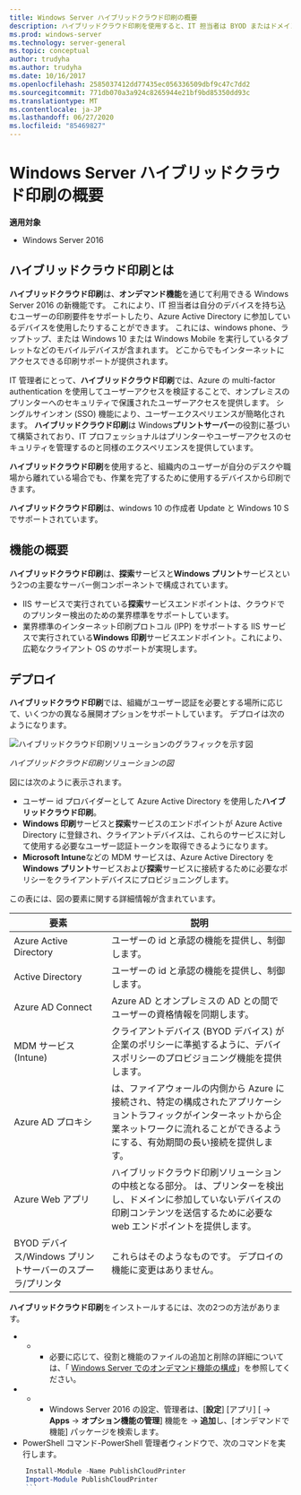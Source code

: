 ```yaml
---
title: Windows Server ハイブリッドクラウド印刷の概要
description: ハイブリッドクラウド印刷を使用すると、IT 担当者は BYOD またはドメイン参加済みデバイスの印刷要件をサポートできます。
ms.prod: windows-server
ms.technology: server-general
ms.topic: conceptual
author: trudyha
ms.author: trudyha
ms.date: 10/16/2017
ms.openlocfilehash: 2585037412dd77435ec056336509dbf9c47c7dd2
ms.sourcegitcommit: 771db070a3a924c8265944e21bf9bd85350dd93c
ms.translationtype: MT
ms.contentlocale: ja-JP
ms.lasthandoff: 06/27/2020
ms.locfileid: "85469827"
---
```

# <a name="windows-server-hybrid-cloud-print-overview"></a>Windows Server ハイブリッドクラウド印刷の概要

**適用対象**
-   Windows Server 2016

## <a name="what-is-hybrid-cloud-print"></a>ハイブリッドクラウド印刷とは
**ハイブリッドクラウド印刷**は、**オンデマンド機能**を通じて利用できる Windows Server 2016 の新機能です。 これにより、IT 担当者は自分のデバイスを持ち込むユーザーの印刷要件をサポートしたり、Azure Active Directory に参加しているデバイスを使用したりすることができます。 これには、windows phone、ラップトップ、または Windows 10 または Windows Mobile を実行しているタブレットなどのモバイルデバイスが含まれます。 どこからでもインターネットにアクセスできる印刷サポートが提供されます。

IT 管理者にとって、**ハイブリッドクラウド印刷**では、Azure の multi-factor authentication を使用してユーザーアクセスを検証することで、オンプレミスのプリンターへのセキュリティで保護されたユーザーアクセスを提供します。 シングルサインオン (SSO) 機能により、ユーザーエクスペリエンスが簡略化されます。 **ハイブリッドクラウド印刷**は Windows**プリントサーバー**の役割に基づいて構築されており、IT プロフェッショナルはプリンターやユーザーアクセスのセキュリティを管理するのと同様のエクスペリエンスを提供しています。

**ハイブリッドクラウド印刷**を使用すると、組織内のユーザーが自分のデスクや職場から離れている場合でも、作業を完了するために使用するデバイスから印刷できます。

**ハイブリッドクラウド印刷**は、windows 10 の作成者 Update と Windows 10 S でサポートされています。

## <a name="feature-summary"></a>機能の概要
**ハイブリッドクラウド印刷**は、**探索**サービスと**Windows プリント**サービスという2つの主要なサーバー側コンポーネントで構成されています。
- IIS サービスで実行されている**探索**サービスエンドポイントは、クラウドでのプリンター検出のための業界標準をサポートしています。
- 業界標準のインターネット印刷プロトコル (IPP) をサポートする IIS サービスで実行されている**Windows 印刷**サービスエンドポイント。これにより、広範なクライアント OS のサポートが実現します。

## <a name="deployment"></a>デプロイ
**ハイブリッドクラウド印刷**では、組織がユーザー認証を必要とする場所に応じて、いくつかの異なる展開オプションをサポートしています。 デプロイは次のようになります。

![ハイブリッドクラウド印刷ソリューションのグラフィックを示す図](../media/hybrid-cloud-print/wshcp-deployment-options.png)

*ハイブリッドクラウド印刷ソリューションの図*

図には次のように表示されます。
- ユーザー id プロバイダーとして Azure Active Directory を使用した**ハイブリッドクラウド印刷**。
- **Windows 印刷**サービスと**探索**サービスのエンドポイントが Azure Active Directory に登録され、クライアントデバイスは、これらのサービスに対して使用する必要なユーザー認証トークンを取得できるようになります。
- **Microsoft Intune**などの MDM サービスは、Azure Active Directory を**Windows プリント**サービスおよび**探索**サービスに接続するために必要なポリシーをクライアントデバイスにプロビジョニングします。

この表には、図の要素に関する詳細情報が含まれています。

| 要素 | 説明 |
| ------- | ----------- |
| Azure Active Directory  | ユーザーの id と承認の機能を提供し、制御します。 |
| Active Directory        | ユーザーの id と承認の機能を提供し、制御します。 |
| Azure AD Connect  | Azure AD とオンプレミスの AD との間でユーザーの資格情報を同期します。 |
| MDM サービス (Intune) | クライアントデバイス (BYOD デバイス) が企業のポリシーに準拠するように、デバイスポリシーのプロビジョニング機能を提供します。 |
| Azure AD プロキシ | は、ファイアウォールの内側から Azure に接続され、特定の構成されたアプリケーショントラフィックがインターネットから企業ネットワークに流れることができるようにする、有効期間の長い接続を提供します。 |
| Azure Web アプリ | ハイブリッドクラウド印刷ソリューションの中核となる部分。 は、プリンターを検出し、ドメインに参加していないデバイスの印刷コンテンツを送信するために必要な web エンドポイントを提供します。 |
| BYOD デバイス/Windows プリントサーバーのスプーラ/プリンタ | これらはそのようなものです。 デプロイの機能に変更はありません。 |

**ハイブリッドクラウド印刷**をインストールするには、次の2つの方法があります。
- * * 必要に応じて、役割と機能のファイルの追加と削除の詳細については、「 [Windows Server でのオンデマンド機能の構成](https://docs.microsoft.com/windows-server/administration/server-manager/configure-features-on-demand-in-windows-server)」を参照してください。
- * * Windows Server 2016 の設定、管理者は、[**設定**] [アプリ] [  ->  **Apps**  ->  **オプション機能の管理**] 機能を  ->  **追加**し、[オンデマンドで機能] パッケージを検索します。
- PowerShell コマンド-PowerShell 管理者ウィンドウで、次のコマンドを実行します。

```PowerShell
    Install-Module -Name PublishCloudPrinter
    Import-Module PublishCloudPrinter
    ```
